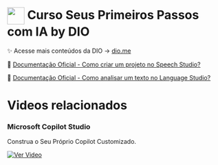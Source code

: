 <h1>
    <a href="https://www.dio.me/">
     <img align="center" width="40px" src="https://cdn-icons-png.freepik.com/256/7406/7406516.png?semt=ais_hybrid"></a>
    <span> Curso Seus Primeiros Passos com IA by DIO </span>
</h1>


✨ Acesse mais conteúdos da DIO → [dio.me](https://dio.me)

📖 [Documentação Oficial - Como criar um projeto no Speech Studio?](https://learn.microsoft.com/en-us/training/paths/introduction-to-ai-on-azure/)

📖 [Documentação Oficial - Como analisar um texto no Language Studio?](https://microsoftlearning.github.io/mslearn-ai-fundamentals/Instructions/Labs/06-text-analysis.html)


# Videos relacionados

<td valign="top">
			<h3>Microsoft Copilot Studio</h3>
			<p>Construa o Seu Próprio Copilot Customizado.</p>
			<a href="https://www.youtube.com/watch?v=m5PSly1EJ-o">
 			 	<img src="https://img.shields.io/badge/Ver%20Aula-E94D5F?style=for-the-badge" alt="Ver Video">
			</a>
			</td>
		</tr>


